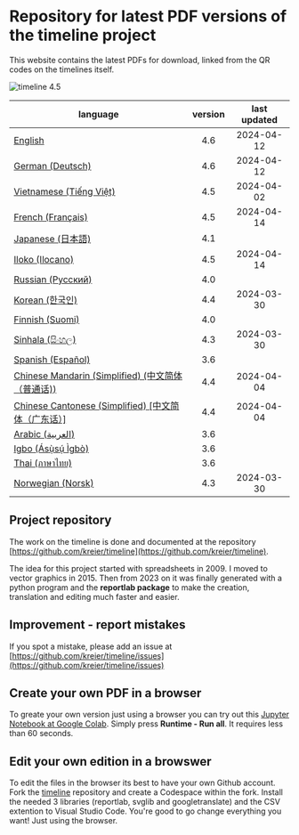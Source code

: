 # Repository for latest PDF versions of the timeline project

This website contains the latest PDFs for download, linked from the QR codes on the timelines itself.

![timeline 4.5](https://raw.githubusercontent.com/kreier/timeline/main/docs/timeline20240413_4.5.png)

| language                                                                | version | last updated |
|-------------------------------------------------------------------------|:-------:|:------------:|
| [English](https://timeline24.github.io/timeline_en.pdf)                 |   4.6   |  2024-04-12  |
| [German (Deutsch)](https://timeline24.github.io/timeline_de.pdf)        |   4.6   |  2024-04-12  |
| [Vietnamese (Tiếng Việt)](https://timeline24.github.io/timeline_vi.pdf) |   4.5   |  2024-04-02  |
| [French (Français)](https://timeline24.github.io/timeline_fr.pdf)       |   4.5   |  2024-04-14  |
| [Japanese (日本語)](https://timeline24.github.io/timeline_ja.pdf)        |   4.1   |              |
| [Iloko (Ilocano)](https://timeline24.github.io/timeline_ilo.pdf)        |   4.5   |  2024-04-14  |
| [Russian (Русский)](https://timeline24.github.io/timeline_ru.pdf)       |   4.0   |              |
| [Korean (한국인)](https://timeline24.github.io/timeline_ko.pdf)           |   4.4   |  2024-03-30  |
| [Finnish (Suomi)](https://timeline24.github.io/timeline_fi.pdf)         |   4.0   |              |
| [Sinhala (සිංහල)](https://timeline24.github.io/timeline_si.pdf)          |   4.3   |  2024-03-30   |
| [Spanish (Español)](https://timeline24.github.io/timeline_es.pdf)       |   3.6   |              |
| [Chinese Mandarin (Simplified) (中文简体（普通话))](https://timeline24.github.io/timeline_zh.pdf) | 4.4 | 2024-04-04 |
| [Chinese Cantonese (Simplified)  [中文简体（广东话）]](https://timeline24.github.io/timeline_yue.pdf) | 4.4 | 2024-04-04 |
| [Arabic (العربية)](https://timeline24.github.io/timeline_ar.pdf)        |   3.6   |              |
| [Igbo (Ásụ̀sụ́ Ìgbò)](https://timeline24.github.io/timeline_ig.pdf)       |   3.6   |              |
| [Thai (ภาษาไทย)](https://timeline24.github.io/timeline_th.pdf)          |   3.6   |              |
| [Norwegian (Norsk)](https://timeline24.github.io/timeline_no.pdf)       |   4.3   |  2024-03-30  |

## Project repository

The work on the timeline is done and documented at the repository [https://github.com/kreier/timeline](https://github.com/kreier/timeline).

The idea for this project started with spreadsheets in 2009. I moved to vector graphics in 2015. Then from 2023 on it was finally generated with a python program and the __reportlab package__ to make the creation, translation and editing much faster and easier.

## Improvement - report mistakes

If you spot a mistake, please add an issue at [https://github.com/kreier/timeline/issues](https://github.com/kreier/timeline/issues)

## Create your own PDF in a browser

To greate your own version just using a browser you can try out this [Jupyter Notebook at Google Colab](https://colab.research.google.com/drive/1G0z6jKIs_B_Md_y6Wen108Keo5WazalZ?usp=sharing). Simply press __Runtime - Run all__. It requires less than 60 seconds.

## Edit your own edition in a browswer

To edit the files in the browser its best to have your own Github account. Fork the [timeline](https://github.com/kreier/timeline) repository and create a Codespace within the fork. Install the needed 3 libraries (reportlab, svglib and googletranslate) and the CSV extention to Visual Studio Code. You're good to go change everything you want! Just using the browser.
